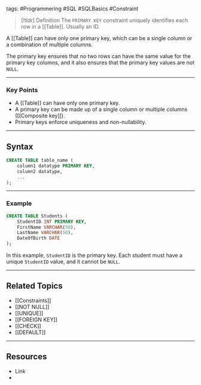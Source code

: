 tags: #Programmering #SQL #SQLBasics #Constraint

> [!tldr] Definition
> The `PRIMARY KEY` constraint uniquely identifies each row in a [[Table]]. 
> Usually an ID.

A [[Table]] can have only one primary key, which can be a single column or a combination of multiple columns.

The primary key ensures that no two rows can have the same value for the primary key columns, and it also ensures that the primary key values are not `NULL`.

---

### Key Points
- A [[Table]] can have only one primary key.
- A primary key can be made up of a single column or multiple columns ([[Composite key]]).
- Primary keys enforce uniqueness and non-nullability.

---

## Syntax
```sql
CREATE TABLE table_name (
    column1 datatype PRIMARY KEY,
    column2 datatype,
    ...
);
```

---

### Example
```sql
CREATE TABLE Students (
    StudentID INT PRIMARY KEY,
    FirstName VARCHAR(50),
    LastName VARCHAR(50),
    DateOfBirth DATE
);
```

In this example, `StudentID` is the primary key. 
Each student must have a unique `StudentID` value, and it cannot be `NULL`.

---

## Related Topics
- [[Constraints]]
- [[NOT NULL]]
- [[UNIQUE]]
- [[FOREIGN KEY]]
- [[CHECK]]
- [[DEFAULT]]

---

## Resources
- Link
- 